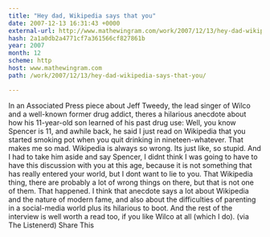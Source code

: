 ```yaml
---
title: "Hey dad, Wikipedia says that you"
date: 2007-12-13 16:31:43 +0000
external-url: http://www.mathewingram.com/work/2007/12/13/hey-dad-wikipedia-says-that-you/
hash: 2a1a0db2a4771cf7a361566cf827861b
year: 2007
month: 12
scheme: http
host: www.mathewingram.com
path: /work/2007/12/13/hey-dad-wikipedia-says-that-you/

---
```


In an Associated Press piece about Jeff Tweedy, the lead singer of Wilco and a well-known former drug addict, theres a hilarious anecdote about how his 11-year-old son learned of his past drug use:  Well, you know Spencer is 11, and awhile back, he said I just read on Wikipedia that you started smoking pot when you quit drinking in nineteen-whatever. That makes me so mad. Wikipedia is always so wrong. Its just like, so stupid.   And I had to take him aside and say Spencer, I didnt think I was going to have to have this discussion with you at this age, because it is not something that has really entered your world, but I dont want to lie to you.   That Wikipedia thing, there are probably a lot of wrong things on there, but that is not one of them. That happened.  I think that anecdote says a lot about Wikipedia and the nature of modern fame, and also about the difficulties of parenting in a social-media world  plus its hilarious to boot. And the rest of the interview is well worth a read too, if you like Wilco at all (which I do).   (via The Listenerd)  Share This
